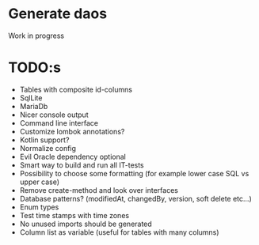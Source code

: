 # Generate daos

 Work in progress

# TODO:s
* Tables with composite id-columns
* SqlLite
* MariaDb
* Nicer console output
* Command line interface
* Customize lombok annotations?
* Kotlin support?
* Normalize config
* Evil Oracle dependency optional
* Smart way to build and run all IT-tests
* Possibility to choose some formatting (for example lower case SQL vs upper case)
* Remove create-method and look over interfaces
* Database patterns? (modifiedAt, changedBy, version, soft delete etc...)
* Enum types
* Test time stamps with time zones
* No unused imports should be generated
* Column list as variable (useful for tables with many columns)
